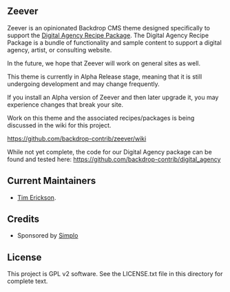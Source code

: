 Zeever
-------

Zeever is an opinionated Backdrop CMS theme designed specifically to 
support the [Digital Agency Recipe Package](https://backdropcms.org/project/digital_agency).
The Digital Agency Recipe Package is a bundle of functionality and sample
content to support a digital agency, artist, or consulting website.

In the future, we hope that Zeever will work on general sites as well. 

This theme is currently in Alpha Release stage, meaning that it is still undergoing
development and may change frequently. 

If you install an Alpha version of Zeever and then later upgrade it, you may 
experience changes that break your site. 

Work on this theme and the associated recipes/packages is being discussed in the
wiki for this project.

https://github.com/backdrop-contrib/zeever/wiki

While not yet complete, the code for our Digital Agency package can be found and
tested here: https://github.com/backdrop-contrib/digital_agency

Current Maintainers
-------------------

- [Tim Erickson](https://github.com/stpaultim).

Credits
-------

- Sponsored by [Simplo](https://www.simplo.site)

License
-------

This project is GPL v2 software. 
See the LICENSE.txt file in this directory for complete text.
